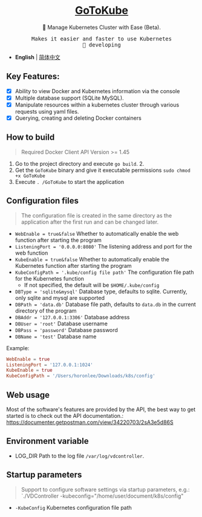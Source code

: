 <h1 align="center">
<a href="https://blog.horonlee.com">GoToKube</a>
</h1>

<p align="center">
🐳 Manage Kubernetes Cluster with Ease (Beta).
</p>

<pre align="center">
Makes it easier and faster to use Kubernetes
🧪 developing
</pre>

- **English** | [简体中文](./README.md)

## Key Features:
- [x] Ability to view Docker and Kubernetes information via the console
- [x] Multiple database support (SQLite MySQL).
- [x] Manipulate resources within a kubernetes cluster through various requests using yaml files.
- [x] Querying, creating and deleting Docker containers

## How to build

> Required Docker Client API Version >= 1.45

1. Go to the project directory and execute `go build`. 2.
2. Get the `GoToKube` binary and give it executable permissions `sudo chmod +x GoToKube`
3. Execute `. /GoToKube` to start the application

## Configuration files

> The configuration file is created in the same directory as the application after the first run and can be changed later.

- `WebEnable = true&false` Whether to automatically enable the web function after starting the program
- `ListeningPort = '0.0.0.0:8080'` The listening address and port for the web function
- `KubeEnable = true&false` Whether to automatically enable the Kubernetes function after starting the program
- `KubeConfigPath = '.kube/config file path'` The configuration file path for the Kubernetes function
    - If not specified, the default will be `$HOME/.kube/config`
- `DBType = 'sqlite&mysql'` Database type, defaults to sqlite. Currently, only sqlite and mysql are supported
- `DBPath = 'data.db'` Database file path, defaults to `data.db` in the current directory of the program
- `DBAddr = '127.0.0.1:3306'` Database address
- `DBUser = 'root'` Database username
- `DBPass = 'password'` Database password
- `DBName = 'test'` Database name

Example:

```toml
WebEnable = true
ListeningPort = '127.0.0.1:1024'
KubeEnable = true
KubeConfigPath = '/Users/horonlee/Downloads/k8s/config'
```

## Web usage

Most of the software's features are provided by the API, the best way to get started is to check out the API documentation.: https://documenter.getpostman.com/view/34220703/2sA3e5d86S

## Environment variable

- LOG_DIR Path to the log file `/var/log/vdcontroller`.

## Startup parameters

> Support to configure software settings via startup parameters, e.g.: `./VDController -kubeconfig="/home/user/document/k8s/config"

- `-KubeConfig` Kubernetes configuration file path